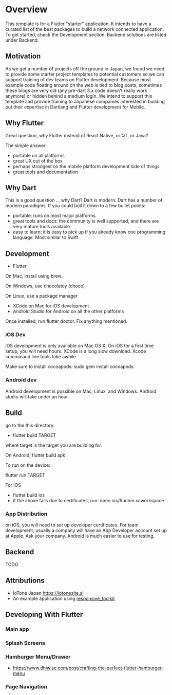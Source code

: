 # Overview

This template is for a Flutter "starter" application.  It intends to have a curated list of the best packages to build a network connected application.  To get started, check the Development section.  Backend solutions are listed under Backend.

## Motivation

As we get a number of projects off the ground in Japan, we found we need to provide some starter project templates to potential customers so we can support training of dev teams on Flutter development.  Because most example code floating around on the web is tied to blog posts, sometimes these blogs are very old (any pre-dart 3.x code doesn't really work anymore) or hidden behind a medium login.  We intend to support this template and provide training to Japanese companies interested in building out their expertise in Dartlang and Flutter development for Mobile.

## Why Flutter

Great question, why Flutter instead of React Native, or QT, or Java?

The simple answer:

- portable on all platforms
- great UX out of the box
- perhaps strongest on the mobile platform development side of things
- great tools and documentation

## Why Dart

This is a good question ... why Dart?  Dart is modern.  Dart has a number of modern paradigms.  If you could boil it down to a few bullet points:

- portable: runs on most major platforms
- great tools and docs: the community is well supported, and there are very mature tools available
- easy to learn: it is easy to pick up if you already know one programming language.  Most similar to Swift.

## Development

- Flutter

On Mac, install using brew.

On Windows, use chocolatey (choco)

On Linux, use a package manager

- XCode on Mac for iOS development
- Android Studio for Android on all the other platforms

Once installed, run flutter doctor.  Fix anything mentioned.

### iOS Dev

iOS development is only available on Mac OS X.  On iOS for a first time setup, you will need hours.  XCode is a long slow download.  Xcode commmand line tools take awhile.

Make sure to install cocoapods: sudo gem install cocoapods
### Android dev

Android development is possible on Mac, Linux, and Windows.  Android studio will take under an hour.

## Build

go to the this directory.

- flutter build TARGET

where target is the target you are building for.

On Android, flutter build apk

To run on the device: 

flutter run TARGET

For iOS

- flutter build ios
- if the above fails due to certificates, run: open ios/Runner.xcworkspace

### App Distribution

on iOS, you will need to set up developer certificates.  For team development, usually a company will have an App Developer account set up at Apple.  Ask your company.   Android is much easier to use for testing.  

## Backend

TODO

## Attributions

- IoTone Japan https://iotonesite.ai
- An example application using [responsive_toolkit](https://github.com/Calpoog/responsive_toolkit).

## Developing With Flutter

### Main app

### Splash Screens

### Hamburger Menu/Drawer

- https://www.dhiwise.com/post/crafting-the-perfect-flutter-hamburger-menu

### Page Navigation

